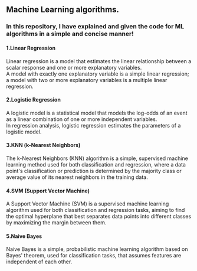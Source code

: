 ## Machine Learning algorithms.

### In this repository, I have explained and given the code for ML algorithms in a simple and concise manner!

#### 1.Linear Regression
Linear regression is a model that estimates the linear relationship between a scalar response and one or more explanatory variables. <br>A model with exactly one explanatory variable is a simple linear regression; a model with two or more explanatory variables is a multiple linear regression.<br>

#### 2.Logistic Regression
 A logistic model is a statistical model that models the log-odds of an event as a linear combination of one or more independent variables. <br>In regression analysis, logistic regression estimates the parameters of a logistic model.<br>


 #### 3.KNN (k-Nearest Neighbors)
 The k-Nearest Neighbors (KNN) algorithm is a simple, supervised machine learning method used for both classification and regression, where a data point's classification or prediction is determined by the majority class or average value of its nearest neighbors in the training data. 


 #### 4.SVM (Support Vector Machine)
 A Support Vector Machine (SVM) is a supervised machine learning algorithm used for both classification and regression tasks, aiming to find the optimal hyperplane that best separates data points into different classes by maximizing the margin between them. <br>

 #### 5.Naive Bayes
Naive Bayes is a simple, probabilistic machine learning algorithm based on Bayes' theorem, used for classification tasks, that assumes features are independent of each other. 

 
